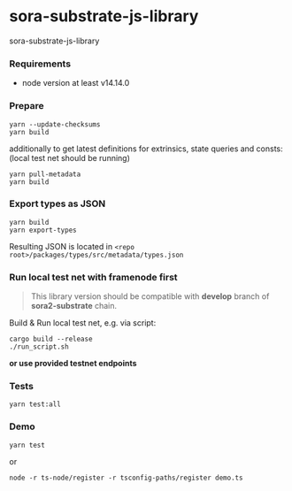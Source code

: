 # sora-substrate-js-library
sora-substrate-js-library

### Requirements
* node version at least v14.14.0

### Prepare
```
yarn --update-checksums
yarn build
```
additionally to get latest definitions for extrinsics, state queries and consts:\
(local test net should be running)
```
yarn pull-metadata
yarn build
```

### Export types as JSON
```
yarn build
yarn export-types
```
Resulting JSON is located in `<repo root>/packages/types/src/metadata/types.json`

### Run local test net with framenode first

> This library version should be compatible with **develop** branch of **sora2-substrate** chain.

Build & Run local test net, e.g. via script:
```
cargo build --release
./run_script.sh
```
**or use provided testnet endpoints**
### Tests
```
yarn test:all
```

### Demo
```
yarn test
```
or
```
node -r ts-node/register -r tsconfig-paths/register demo.ts
```
